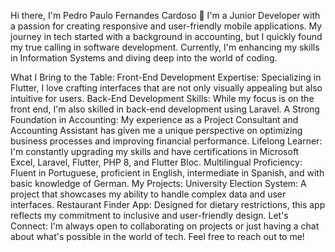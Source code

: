Hi there, I'm Pedro Paulo Fernandes Cardoso 👋
I'm a Junior Developer with a passion for creating responsive and user-friendly mobile applications. My journey in tech started with a background in accounting, but I quickly found my true calling in software development. Currently, I'm enhancing my skills in Information Systems and diving deep into the world of coding.

What I Bring to the Table:
Front-End Development Expertise: Specializing in Flutter, I love crafting interfaces that are not only visually appealing but also intuitive for users.
Back-End Development Skills: While my focus is on the front end, I'm also skilled in back-end development using Laravel.
A Strong Foundation in Accounting: My experience as a Project Consultant and Accounting Assistant has given me a unique perspective on optimizing business processes and improving financial performance.
Lifelong Learner: I'm constantly upgrading my skills and have certifications in Microsoft Excel, Laravel, Flutter, PHP 8, and Flutter Bloc.
Multilingual Proficiency: Fluent in Portuguese, proficient in English, intermediate in Spanish, and with basic knowledge of German.
My Projects:
University Election System: A project that showcases my ability to handle complex data and user interfaces.
Restaurant Finder App: Designed for dietary restrictions, this app reflects my commitment to inclusive and user-friendly design.
Let's Connect:
I'm always open to collaborating on projects or just having a chat about what's possible in the world of tech. Feel free to reach out to me!
